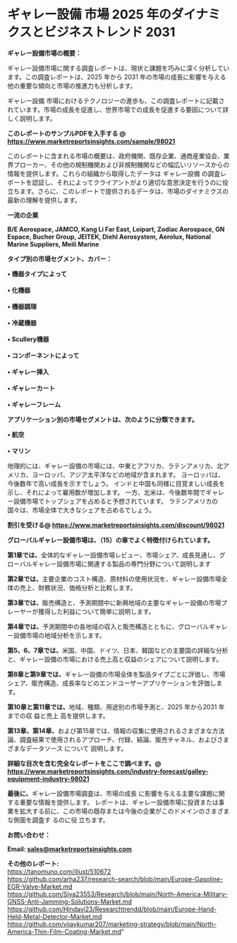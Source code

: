 # ギャレー設備 市場 2025 年のダイナミクスとビジネストレンド 2031

<strong><b>ギャレー設備市場の概要：</b></strong>

ギャレー設備市場に関する調査レポートは、現状と課題を巧みに深く分析しています。この調査レポートは、2025 年から 2031 年の市場の成長に影響を与える他の重要な傾向と市場の推進力も分析します。

ギャレー設備 市場におけるテクノロジーの進歩も、この調査レポートに記載されています。市場の成長を促進し、世界市場での成長を促進する要因について詳しく説明します。

<strong>このレポートのサンプルPDFを入手する @ <a href=https://www.marketreportsinsights.com/sample/98021>https://www.marketreportsinsights.com/sample/98021</a></strong>

このレポートに含まれる市場の概要は、政府機関、既存企業、通商産業協会、業界ブローカー、その他の規制機関および非規制機関などの幅広いリソースからの情報を提供します。これらの組織から取得したデータは ギャレー設備 の調査レポートを認証し、それによってクライアントがより適切な意思決定を行うのに役立ちます。さらに、このレポートで提供されるデータは、市場のダイナミクスの最新の理解を提供します。

<strong>一流の企業</strong>

<strong><b>B/E Aerospace, JAMCO, Kang Li Far East, Loipart, Zodiac Aerospace, GN Espace, Bucher Group, JEITEK, Diehl Aerosystem, Aerolux, National Marine Suppliers, Meili Marine</b></strong>

<strong><b>タイプ別の市場セグメント、カバー：</b></strong>

<strong>• 機器タイプによって<br><br>• 化機器<br><br>• 機器調理<br><br>• 冷蔵機器<br><br>•  Scullery機器<br><br>• コンポーネントによって<br><br>• ギャレー挿入<br><br>• ギャレーカート<br><br>• ギャレーフレーム</strong>

<strong><b>アプリケーション別の市場セグメントは、次のように分類できます。</b></strong>

<strong>• 航空<br><br>• マリン</strong>

 地理的には、ギャレー設備の市場には、中東とアフリカ、ラテンアメリカ、北アメリカ、ヨーロッパ、アジア太平洋などの地域が含まれます。 ヨーロッパは、今後数年で高い成長を示すでしょう。 インドと中国も同様に目覚ましい成長を示し、それによって雇用数が増加します。 一方、北米は、今後数年間でギャレー設備市場でトップシェアを占めると予想されています。 ラテンアメリカの国々は、市場全体で大きなシェアを占めるでしょう。

<strong>割引を受ける@ <a href=https://www.marketreportsinsights.com/discount/98021>https://www.marketreportsinsights.com/discount/98021</a></strong>

<strong><b>グローバルギャレー設備市場は、（15）の章でよく特徴付けられています。</b></strong>

<strong><b>第</b></strong><strong><b>1章では、</b></strong>全体的なギャレー設備市場レビュー、市場シェア、成長見通し、グローバルギャレー設備市場に関連する製品の専門分野について説明します

<strong><b>第2章では、</b></strong>主要企業のコスト構造、原材料の使用状況を、ギャレー設備市場全体の売上、財務状況、価格分析と比較します。

<strong><b>第3章では、</b></strong>販売構造と、予測期間中に新興地域の主要なギャレー設備の市場プレーヤーが獲得した利益について簡単に説明します。

<strong><b>第4章では、</b></strong>予測期間中の各地域の収入と販売構造とともに、グローバルギャレー設備市場の地域分析を示します。

<strong><b>第5、6、7章では、</b></strong>米国、中国、ドイツ、日本、韓国などの主要国の詳細な分析と、ギャレー設備の市場における売上高と収益のシェアについて説明します。

<strong><b>第8章と第9章では、</b></strong>ギャレー設備の市場全体を製品タイプごとに評価し、市場シェア、販売構造、成長率などのエンドユーザーアプリケーションを評価します。

<strong><b>第10章と第11章では、</b></strong>地域、種類、用途別の市場予測と、2025 年から2031 年までの収 益と売上 高を提供します。

<strong><b>第13章、第14章、</b></strong>および第15章では、情報の収集に使用されるさまざまな方法論、調査結果で使用されるアプローチ、付録、結論、販売チャネル、およびさまざまなデータソース について 説明します。

<strong>詳細な目次を含む完全なレポートをここで調べます。@ <a href=https://www.marketreportsinsights.com/industry-forecast/galley-equipment-industry-98021>https://www.marketreportsinsights.com/industry-forecast/galley-equipment-industry-98021</a></strong>

<strong><b>最後に、</b></strong>ギャレー設備市場調査は、市場の成長 に影響を</a>与える主要な課題に関する重要な情報を提供します。 レポートは、ギャレー設備市場に投資または事業を拡大する前に、この市場の既存または今後の企業がこのドメインのさまざまな側面を調査す るのに役 立ちます。

<strong><b>お問い合わせ：</b></strong>

<strong>Email: </strong><a href=mailto:sales@marketreportsinsights.com><strong>sales@marketreportsinsights.com</strong></a>

<strong>その他のレポート:</strong>
<br>
<a href=https://tanomuno.com/illust/510672>https://tanomuno.com/illust/510672</a>
<br>
<a href=https://github.com/arha237/research-search/blob/main/Europe-Gasoline-EGR-Valve-Market.md>https://github.com/arha237/research-search/blob/main/Europe-Gasoline-EGR-Valve-Market.md</a>
<br>
<a href=https://github.com/Siya23553/Research/blob/main/North-America-Military-GNSS-Anti-Jamming-Solutions-Market.md>https://github.com/Siya23553/Research/blob/main/North-America-Military-GNSS-Anti-Jamming-Solutions-Market.md</a>
<br>
<a href=https://github.com/Hindavi23/Researchtrendd/blob/main/Europe-Hand-Held-Metal-Detector-Market.md>https://github.com/Hindavi23/Researchtrendd/blob/main/Europe-Hand-Held-Metal-Detector-Market.md</a>
<br>
<a href=https://github.com/vijaykumar207/marketing-strategy/blob/main/North-America-Thin-Film-Coating-Market.md>https://github.com/vijaykumar207/marketing-strategy/blob/main/North-America-Thin-Film-Coating-Market.md</a>"

